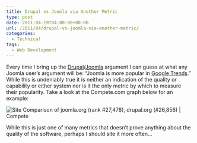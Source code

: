 ```yaml
---
title: Drupal vs Joomla via Another Metric
type: post
date: 2011-04-19T04:00:00+00:00
url: /2011/04/drupal-vs-joomla-via-another-metric/
categories:
  - Technical
tags:
  - Web Development
---
```


Every time I bring up the [Drupal][1]/[Joomla](http://www.joomla.org/ "Joomla") argument I can guess at what any Joomla user’s argument will be: “Joomla is more popular in [Google Trends](http://www.google.com/trends "Google Trends").” While this is undeniably true it is neither an indication of the quality or capability or either system nor is it the only metric by which to measure their popularity. Take a look at the Compete.com graph below for an example:

![Site Comparison of joomla.org (rank #27,478), drupal.org (#26,856) | Compete](/images/2011/04/Site-Comparison-of-joomla.org-rank-27478-drupal.org-26856-Compete-350x300-1.png "Site Comparison of joomla.org (rank #27,478), drupal.org (#26,856) | Compete")

While this is just one of many metrics that doesn’t prove anything about the quality of the software, perhaps I should site it more often…

 [1]: http://www.Drupal.org "Drupal"